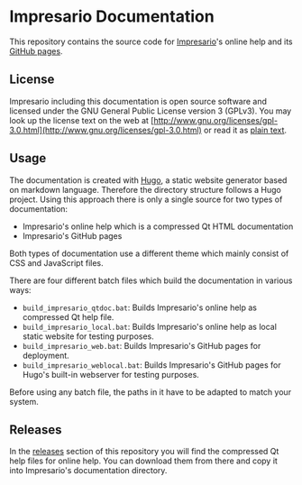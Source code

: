 # Impresario Documentation

This repository contains the source code for [Impresario](https://github.com/llibuda/impresario)'s online help and its 
[GitHub pages](https://llibuda.github.io/impresario/web/index.html).

## License
Impresario including this documentation is open source software and licensed under the 
GNU General Public License version 3 (GPLv3). You may look up the license text 
on the web at [http://www.gnu.org/licenses/gpl-3.0.html](http://www.gnu.org/licenses/gpl-3.0.html) or read it as 
[plain text](./licenses/LICENSE_Impresario.GPLv3).

## Usage
The documentation is created with [Hugo](https://gohugo.io), a static website generator based on markdown language.
Therefore the directory structure follows a Hugo project. Using this approach there is only a single source for two
types of documentation:
* Impresario's online help which is a compressed Qt HTML documentation
* Impresario's GitHub pages

Both types of documentation use a different theme which mainly consist of CSS and JavaScript files.

There are four different batch files which build the documentation in various ways:
* `build_impresario_qtdoc.bat`: Builds Impresario's online help as compressed Qt help file.
* `build_impresario_local.bat`: Builds Impresario's online help as local static website for testing purposes.
* `build_impresario_web.bat`: Builds Impresario's GitHub pages for deployment.
* `build_impresario_weblocal.bat`: Builds Impresario's GitHub pages for Hugo's built-in webserver for testing purposes.

Before using any batch file, the paths in it have to be adapted to match your system.

## Releases
In the [releases](https://github.com/llibuda/impresario-doc/releases) section of this repository you will find the 
compressed Qt help files for online help. You can download them from there and copy it into Impresario's documentation
directory.